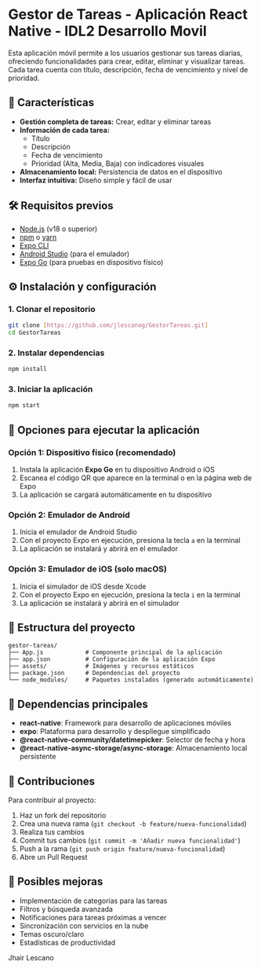 # Gestor de Tareas - Aplicación React Native - IDL2 Desarrollo Movil

Esta aplicación móvil permite a los usuarios gestionar sus tareas diarias, ofreciendo funcionalidades para crear, editar, eliminar y visualizar tareas. Cada tarea cuenta con título, descripción, fecha de vencimiento y nivel de prioridad.

## 📱 Características

- **Gestión completa de tareas:** Crear, editar y eliminar tareas
- **Información de cada tarea:**
  - Título
  - Descripción
  - Fecha de vencimiento
  - Prioridad (Alta, Media, Baja) con indicadores visuales
- **Almacenamiento local:** Persistencia de datos en el dispositivo
- **Interfaz intuitiva:** Diseño simple y fácil de usar

## 🛠️ Requisitos previos

- [Node.js](https://nodejs.org/) (v18 o superior)
- [npm](https://www.npmjs.com/) o [yarn](https://yarnpkg.com/)
- [Expo CLI](https://docs.expo.dev/get-started/installation/)
- [Android Studio](https://developer.android.com/studio) (para el emulador)
- [Expo Go](https://expo.dev/client) (para pruebas en dispositivo físico)

## ⚙️ Instalación y configuración

### 1. Clonar el repositorio

```bash
git clone [https://github.com/jlescanog/GestorTareas.git]
cd GestorTareas
```

### 2. Instalar dependencias

```bash
npm install
```

### 3. Iniciar la aplicación

```bash
npm start
```

## 📲 Opciones para ejecutar la aplicación

### Opción 1: Dispositivo físico (recomendado)

1. Instala la aplicación **Expo Go** en tu dispositivo Android o iOS
2. Escanea el código QR que aparece en la terminal o en la página web de Expo
3. La aplicación se cargará automáticamente en tu dispositivo

### Opción 2: Emulador de Android

1. Inicia el emulador de Android Studio
2. Con el proyecto Expo en ejecución, presiona la tecla `a` en la terminal
3. La aplicación se instalará y abrirá en el emulador

### Opción 3: Emulador de iOS (solo macOS)

1. Inicia el simulador de iOS desde Xcode
2. Con el proyecto Expo en ejecución, presiona la tecla `i` en la terminal
3. La aplicación se instalará y abrirá en el simulador

## 📂 Estructura del proyecto

```
gestor-tareas/
├── App.js            # Componente principal de la aplicación
├── app.json          # Configuración de la aplicación Expo
├── assets/           # Imágenes y recursos estáticos
├── package.json      # Dependencias del proyecto
└── node_modules/     # Paquetes instalados (generado automáticamente)
```

## 🧩 Dependencias principales

- **react-native**: Framework para desarrollo de aplicaciones móviles
- **expo**: Plataforma para desarrollo y despliegue simplificado
- **@react-native-community/datetimepicker**: Selector de fecha y hora
- **@react-native-async-storage/async-storage**: Almacenamiento local persistente

## 🤝 Contribuciones

Para contribuir al proyecto:

1. Haz un fork del repositorio
2. Crea una nueva rama (`git checkout -b feature/nueva-funcionalidad`)
3. Realiza tus cambios
4. Commit tus cambios (`git commit -m 'Añadir nueva funcionalidad'`)
5. Push a la rama (`git push origin feature/nueva-funcionalidad`)
6. Abre un Pull Request

## 📝 Posibles mejoras

- Implementación de categorías para las tareas
- Filtros y búsqueda avanzada
- Notificaciones para tareas próximas a vencer
- Sincronización con servicios en la nube
- Temas oscuro/claro
- Estadísticas de productividad

Jhair Lescano
